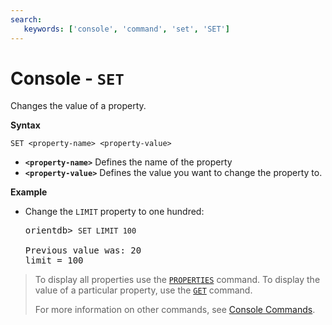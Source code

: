 ```yaml
---
search:
   keywords: ['console', 'command', 'set', 'SET']
---
```


# Console - `SET`

Changes the value of a property.

**Syntax**

```
SET <property-name> <property-value>
```

- **`<property-name>`** Defines the name of the property
- **`<property-value>`** Defines the value you want to change the property to.

**Example**

- Change the `LIMIT` property to one hundred:

  <pre>
  orientdb> <code class="lang-sql userinput">SET LIMIT 100</code>

  Previous value was: 20
  limit = 100
  </pre>

>To display all properties use the [`PROPERTIES`](Console-Command-Properties.md) command.  To display the value of a particular property, use the [`GET`](Console-Command-Get.md) command.
>
>For more information on other commands, see [Console Commands](Console-Commands.md).

